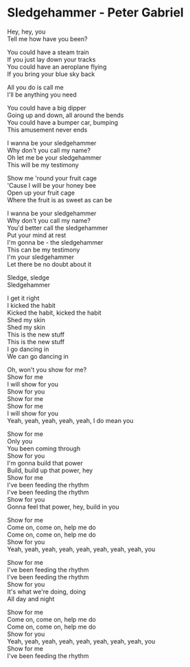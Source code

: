 # Sledgehammer - Peter Gabriel

Hey, hey, you\
Tell me how have you been?

You could have a steam train\
If you just lay down your tracks\
You could have an aeroplane flying\
If you bring your blue sky back

All you do is call me\
I'll be anything you need

You could have a big dipper\
Going up and down, all around the bends\
You could have a bumper car, bumping\
This amusement never ends

I wanna be your sledgehammer\
Why don't you call my name?\
Oh let me be your sledgehammer\
This will be my testimony

Show me 'round your fruit cage\
'Cause I will be your honey bee\
Open up your fruit cage\
Where the fruit is as sweet as can be

I wanna be your sledgehammer\
Why don't you call my name?\
You'd better call the sledgehammer\
Put your mind at rest\
I'm gonna be - the sledgehammer\
This can be my testimony\
I'm your sledgehammer\
Let there be no doubt about it

Sledge, sledge\
Sledgehammer

I get it right\
I kicked the habit\
Kicked the habit, kicked the habit\
Shed my skin\
Shed my skin\
This is the new stuff\
This is the new stuff\
I go dancing in\
We can go dancing in

Oh, won't you show for me?\
Show for me\
I will show for you\
Show for you\
Show for me\
Show for me\
I will show for you\
Yeah, yeah, yeah, yeah, yeah, I do mean you

Show for me\
Only you\
You been coming through\
Show for you\
I'm gonna build that power\
Build, build up that power, hey\
Show for me\
I've been feeding the rhythm\
I've been feeding the rhythm\
Show for you\
Gonna feel that power, hey, build in you

Show for me\
Come on, come on, help me do\
Come on, come on, help me do\
Show for you\
Yeah, yeah, yeah, yeah, yeah, yeah, yeah, yeah, you

Show for me\
I've been feeding the rhythm\
I've been feeding the rhythm\
Show for you\
It's what we're doing, doing\
All day and night

Show for me\
Come on, come on, help me do\
Come on, come on, help me do\
Show for you\
Yeah, yeah, yeah, yeah, yeah, yeah, yeah, yeah, you\
Show for me\
I've been feeding the rhythm